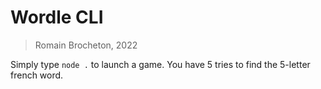 # Wordle CLI
> Romain Brocheton, 2022

Simply type `node .` to launch a game. You have 5 tries to find the 5-letter french word.